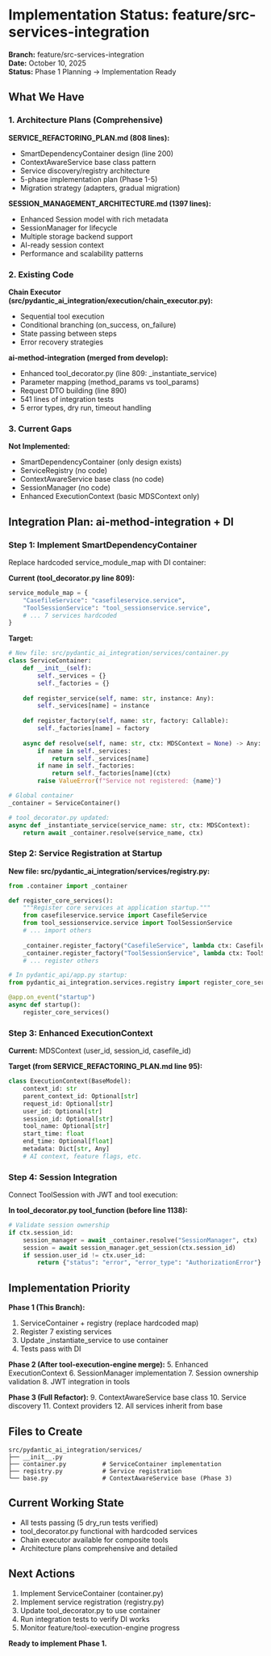 # Implementation Status: feature/src-services-integration

**Branch:** feature/src-services-integration  
**Date:** October 10, 2025  
**Status:** Phase 1 Planning → Implementation Ready

## What We Have

### 1. Architecture Plans (Comprehensive)

**SERVICE_REFACTORING_PLAN.md (808 lines):**
- SmartDependencyContainer design (line 200)
- ContextAwareService base class pattern
- Service discovery/registry architecture
- 5-phase implementation plan (Phase 1-5)
- Migration strategy (adapters, gradual migration)

**SESSION_MANAGEMENT_ARCHITECTURE.md (1397 lines):**
- Enhanced Session model with rich metadata
- SessionManager for lifecycle
- Multiple storage backend support
- AI-ready session context
- Performance and scalability patterns

### 2. Existing Code

**Chain Executor (src/pydantic_ai_integration/execution/chain_executor.py):**
- Sequential tool execution
- Conditional branching (on_success, on_failure)
- State passing between steps
- Error recovery strategies

**ai-method-integration (merged from develop):**
- Enhanced tool_decorator.py (line 809: _instantiate_service)
- Parameter mapping (method_params vs tool_params)
- Request DTO building (line 890)
- 541 lines of integration tests
- 5 error types, dry run, timeout handling

### 3. Current Gaps

**Not Implemented:**
- SmartDependencyContainer (only design exists)
- ServiceRegistry (no code)
- ContextAwareService base class (no code)
- SessionManager (no code)
- Enhanced ExecutionContext (basic MDSContext only)

## Integration Plan: ai-method-integration + DI

### Step 1: Implement SmartDependencyContainer

Replace hardcoded service_module_map with DI container:

**Current (tool_decorator.py line 809):**
```python
service_module_map = {
    "CasefileService": "casefileservice.service",
    "ToolSessionService": "tool_sessionservice.service",
    # ... 7 services hardcoded
}
```

**Target:**
```python
# New file: src/pydantic_ai_integration/services/container.py
class ServiceContainer:
    def __init__(self):
        self._services = {}
        self._factories = {}
    
    def register_service(self, name: str, instance: Any):
        self._services[name] = instance
    
    def register_factory(self, name: str, factory: Callable):
        self._factories[name] = factory
    
    async def resolve(self, name: str, ctx: MDSContext = None) -> Any:
        if name in self._services:
            return self._services[name]
        if name in self._factories:
            return self._factories[name](ctx)
        raise ValueError(f"Service not registered: {name}")

# Global container
_container = ServiceContainer()

# tool_decorator.py updated:
async def _instantiate_service(service_name: str, ctx: MDSContext):
    return await _container.resolve(service_name, ctx)
```

### Step 2: Service Registration at Startup

**New file: src/pydantic_ai_integration/services/registry.py:**
```python
from .container import _container

def register_core_services():
    """Register core services at application startup."""
    from casefileservice.service import CasefileService
    from tool_sessionservice.service import ToolSessionService
    # ... import others
    
    _container.register_factory("CasefileService", lambda ctx: CasefileService())
    _container.register_factory("ToolSessionService", lambda ctx: ToolSessionService())
    # ... register others

# In pydantic_api/app.py startup:
from pydantic_ai_integration.services.registry import register_core_services

@app.on_event("startup")
async def startup():
    register_core_services()
```

### Step 3: Enhanced ExecutionContext

**Current:** MDSContext (user_id, session_id, casefile_id)

**Target (from SERVICE_REFACTORING_PLAN.md line 95):**
```python
class ExecutionContext(BaseModel):
    context_id: str
    parent_context_id: Optional[str]
    request_id: Optional[str]
    user_id: Optional[str]
    session_id: Optional[str]
    tool_name: Optional[str]
    start_time: float
    end_time: Optional[float]
    metadata: Dict[str, Any]
    # AI context, feature flags, etc.
```

### Step 4: Session Integration

Connect ToolSession with JWT and tool execution:

**In tool_decorator.py tool_function (before line 1138):**
```python
# Validate session ownership
if ctx.session_id:
    session_manager = await _container.resolve("SessionManager", ctx)
    session = await session_manager.get_session(ctx.session_id)
    if session.user_id != ctx.user_id:
        return {"status": "error", "error_type": "AuthorizationError"}
```

## Implementation Priority

**Phase 1 (This Branch):**
1. ServiceContainer + registry (replace hardcoded map)
2. Register 7 existing services
3. Update _instantiate_service to use container
4. Tests pass with DI

**Phase 2 (After tool-execution-engine merge):**
5. Enhanced ExecutionContext
6. SessionManager implementation
7. Session ownership validation
8. JWT integration in tools

**Phase 3 (Full Refactor):**
9. ContextAwareService base class
10. Service discovery
11. Context providers
12. All services inherit from base

## Files to Create

```
src/pydantic_ai_integration/services/
├── __init__.py
├── container.py          # ServiceContainer implementation
├── registry.py           # Service registration
└── base.py               # ContextAwareService base (Phase 3)
```

## Current Working State

- All tests passing (5 dry_run tests verified)
- tool_decorator.py functional with hardcoded services
- Chain executor available for composite tools
- Architecture plans comprehensive and detailed

## Next Actions

1. Implement ServiceContainer (container.py)
2. Implement service registration (registry.py)
3. Update tool_decorator.py to use container
4. Run integration tests to verify DI works
5. Monitor feature/tool-execution-engine progress

**Ready to implement Phase 1.**
